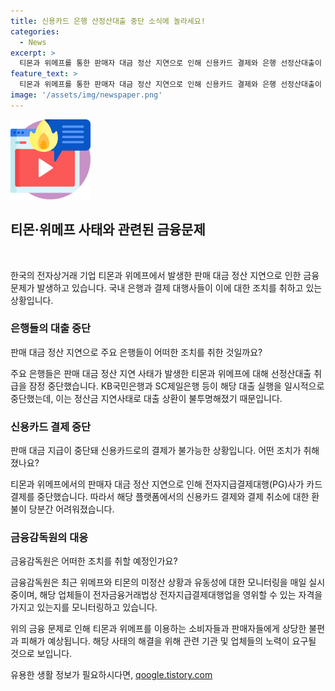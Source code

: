 ```yaml
---
title: 신용카드 은행 산정산대출 중단 소식에 놀라세요!
categories:
  - News
excerpt: >
  티몬과 위메프를 통한 판매자 대금 정산 지연으로 인해 신용카드 결제와 은행 선정산대출이 중단되었다. 싱가포르 이커머스 업체 큐텐그룹의 계열사인 티몬과 위메프의 정산 지연으로 전자지급결제대행사가 결제를 중단하며, 은행들도 선정산대출 취급을 중단했다. 주요 은행들은 티몬과 위메프에 대한 대출 취급을 일시적으로 중단하며, 금융감독원은 상황을 지속적으로 모니터링 중이다. 이에 따라 티몬과 위메프를 통한 결제와 대출에 영향이 미치고 있다.
feature_text: >
  티몬과 위메프를 통한 판매자 대금 정산 지연으로 인해 신용카드 결제와 은행 선정산대출이 중단되었다. 싱가포르 이커머스 업체 큐텐그룹의 계열사인 티몬과 위메프의 정산 지연으로 전자지급결제대행사가 결제를 중단하며, 은행들도 선정산대출 취급을 중단했다. 주요 은행들은 티몬과 위메프에 대한 대출 취급을 일시적으로 중단하며, 금융감독원은 상황을 지속적으로 모니터링 중이다. 이에 따라 티몬과 위메프를 통한 결제와 대출에 영향이 미치고 있다.
image: '/assets/img/newspaper.png'
---
```


<p><img src="/assets/img/news.png" alt="rentncar 속보" /></p>

<h2 data-ke-size="size26">티몬·위메프 사태와 관련된 금융문제</h2>

<p data-ke-size="size16">&nbsp;</p>

<p>한국의 전자상거래 기업 티몬과 위메프에서 발생한 판매 대금 정산 지연으로 인한 금융 문제가 발생하고 있습니다. 국내 은행과 결제 대행사들이 이에 대한 조치를 취하고 있는 상황입니다.</p>

<h3>은행들의 대출 중단</h3>

<p data-ke-size="size16">판매 대금 정산 지연으로 주요 은행들이 어떠한 조치를 취한 것일까요?</p>

<p>주요 은행들은 판매 대금 정산 지연 사태가 발생한 티몬과 위메프에 대해 선정산대출 취급을 잠정 중단했습니다. KB국민은행과 SC제일은행 등이 해당 대출 실행을 일시적으로 중단했는데, 이는 정산금 지연사태로 대출 상환이 불투명해졌기 때문입니다.</p>

<h3>신용카드 결제 중단</h3>

<p data-ke-size="size16">판매 대금 지급이 중단돼 신용카드로의 결제가 불가능한 상황입니다. 어떤 조치가 취해졌나요?</p>

<p>티몬과 위메프에서의 판매자 대금 정산 지연으로 인해 전자지급결제대행(PG)사가 카드 결제를 중단했습니다. 따라서 해당 플랫폼에서의 신용카드 결제와 결제 취소에 대한 환불이 당분간 어려워졌습니다.</p>

<h3>금융감독원의 대응</h3>

<p data-ke-size="size16">금융감독원은 어떠한 조치를 취할 예정인가요?</p>

<p>금융감독원은 최근 위메프와 티몬의 미정산 상황과 유동성에 대한 모니터링을 매일 실시 중이며, 해당 업체들이 전자금융거래법상 전자지급결제대행업을 영위할 수 있는 자격을 가지고 있는지를 모니터링하고 있습니다.</p>

<p>위의 금융 문제로 인해 티몬과 위메프를 이용하는 소비자들과 판매자들에게 상당한 불편과 피해가 예상됩니다. 해당 사태의 해결을 위해 관련 기관 및 업체들의 노력이 요구될 것으로 보입니다.</p>
유용한 생활 정보가 필요하시다면, <a href="https://qoogle.tistory.com" rel="dofollow">qoogle.tistory.com</a>


